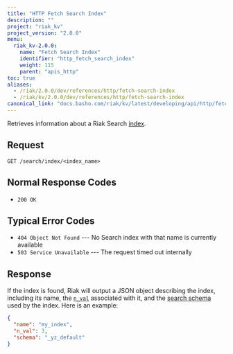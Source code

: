 ```yaml
---
title: "HTTP Fetch Search Index"
description: ""
project: "riak_kv"
project_version: "2.0.0"
menu:
  riak_kv-2.0.0:
    name: "Fetch Search Index"
    identifier: "http_fetch_search_index"
    weight: 115
    parent: "apis_http"
toc: true
aliases:
  - /riak/2.0.0/dev/references/http/fetch-search-index
  - /riak/kv/2.0.0/dev/references/http/fetch-search-index
canonical_link: "docs.basho.com/riak/kv/latest/developing/api/http/fetch-search-index"
---
```


Retrieves information about a Riak Search [index](/riak/kv/2.0.0/developing/usage/search/#simple-setup).

## Request

```
GET /search/index/<index_name>
```

## Normal Response Codes

* `200 OK`

## Typical Error Codes

* `404 Object Not Found` --- No Search index with that name is currently
    available
* `503 Service Unavailable` --- The request timed out internally

## Response

If the index is found, Riak will output a JSON object describing the
index, including its name, the [`n_val`](/riak/kv/2.0.0/developing/app-guide/replication-properties/#a-primer-on-n-r-and-w) associated with it, and the [search schema](/riak/kv/2.0.0/developing/usage/search-schemas) used by the index. Here is an example:

```json
{
  "name": "my_index",
  "n_val": 3,
  "schema": "_yz_default"
}
```

